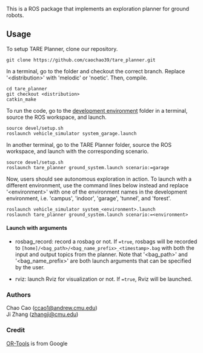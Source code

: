 This is a ROS package that implements an exploration planner for ground robots.

## Usage
To setup TARE Planner, clone our repository.
```
git clone https://github.com/caochao39/tare_planner.git
```
In a terminal, go to the folder and checkout the correct branch. Replace '\<distribution\>' with 'melodic' or 'noetic'. Then, compile.

```
cd tare_planner
git checkout <distribution>
catkin_make
```
To run the code, go to the [development environment](cmu-exploration.cmu) folder in a terminal, source the ROS workspace, and launch.
```
source devel/setup.sh
roslaunch vehicle_simulator system_garage.launch
```
In another terminal, go to the TARE Planner folder, source the ROS workspace, and launch with the corresponding scenario.
```
source devel/setup.sh
roslaunch tare_planner ground_system.launch scenario:=garage
```
Now, users should see autonomous exploration in action. To launch with a different environment, use the command lines below instead and replace '\<environment\>' with one of the environment names in the development environment, i.e. 'campus', 'indoor', 'garage', 'tunnel', and 'forest'.
```
roslaunch vehicle_simulator system_<environment>.launch
roslaunch tare_planner ground_system.launch scenario:=<environment>
```
#### Launch with arguments
* rosbag_record: record a rosbag or not. If ```=true```, rosbags will be recorded to ```[home]/<bag_path>/<bag_name_prefix>_<timestamp>.bag``` with both the input and output topics from the planner. Note that '\<bag_path\>' and '\<bag_name_prefix\>' are both launch arguments that can be specified by the user.

* rviz: launch Rviz for visualization or not. If ```=true```, Rviz will be launched.

### Authors 
Chao Cao (ccao1@andrew.cmu.edu)\
Ji Zhang (zhangji@cmu.edu)

### Credit
[OR-Tools](https://developers.google.com/optimization) is from Google